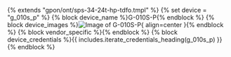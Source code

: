 {% extends "gpon/ont/sps-34-24t-hp-tdfo.tmpl" %}
{% set device = "g_010s_p" %}
{% block device_name %}G-010S-P{% endblock %}
{% block device_images %}![Image of G-010S-P](/img/g-010s-p.png){ align=center }{% endblock %}
{% block vendor_specific %}{% endblock %}
{% block device_credentials %}{{ includes.iterate_credentials_heading(g_010s_p) }}{% endblock %}
